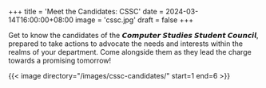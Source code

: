 +++
title = 'Meet the Candidates: CSSC'
date = 2024-03-14T16:00:00+08:00
image = 'cssc.jpg'
draft = false
+++

Get to know the candidates of the 𝘾𝙤𝙢𝙥𝙪𝙩𝙚𝙧 𝙎𝙩𝙪𝙙𝙞𝙚𝙨 𝙎𝙩𝙪𝙙𝙚𝙣𝙩 𝘾𝙤𝙪𝙣𝙘𝙞𝙡, prepared to take actions to advocate the needs and interests within the realms of your department. Come alongside them as they lead the charge towards a promising tomorrow!

{{< image directory="/images/cssc-candidates/" start=1 end=6 >}}
